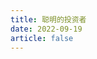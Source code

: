```yaml
---
title: 聪明的投资者
date: 2022-09-19
article: false
---
```


<PDF url="http://www.deadly-exception.icu:7779/pdf/%E9%87%91%E8%9E%8D%E5%AD%A6/%E8%81%AA%E6%98%8E%E7%9A%84%E6%8A%95%E8%B5%84%E8%80%85.pdf" height="880px"/>
